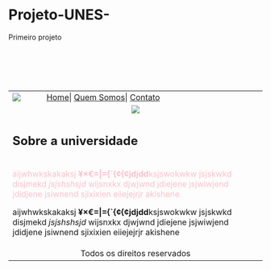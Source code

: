 # Projeto-UNES-
Primeiro projeto 
<html>
<head>
<meta charset="utf-8">
<style type="text/css">
 .pink{
    color: pink;
    }
</style>

<title>homeUnes</title>
</head>
<body background="fundo.png">
<table border="0" width="50%" align="center">
 <tr>
   <td><img src="logo.png"</td>
   <td>
     <a href="">Home</a>|
     <a href="quem somos.htm">Quem Somos</a>|
     <a href="contato.htm">Contato</a>
   </td>
  </tr>
    <br />
  <tr>
   <td colspan="2" align="center">
     <img src="capa.png">
   </td>
 </tr>
 <br>
   <tr>
    <td colspan="2"><h2>Sobre a universidade</h2></td>
 </tr>
  <tr>
   <td colspan="2"><p class="pink">aijwhwkskakaksj <strong>¥×€=|={`{¢{¢jdjdd</strong>ksjswokwkw jsjskwkd disjmekd <em>jsjshshsjd</em> wijsnxkx djwjwnd jdiejene jsjwiwjend jdidjene jsiwnend sjixixien eiiejejrjr akishene</p>
   <p>aijwhwkskakaksj <strong>¥×€=|={`{¢{¢jdjdd</strong>ksjswokwkw jsjskwkd disjmekd <em>jsjshshsjd</em> wijsnxkx djwjwnd jdiejene jsjwiwjend jdidjene jsiwnend sjixixien eiiejejrjr akishene</p>
   </td>
 </tr>
 <br><br>
 <tr>
   <td colspan="2" align="center">Todos os direitos reservados</td>
 </tr>
</table>
</body>
</html>

